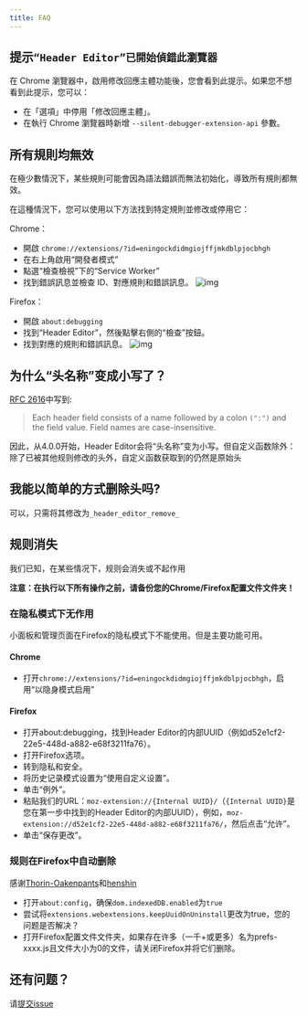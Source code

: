 ```yaml
---
title: FAQ
---
```


## 提示`“Header Editor”已開始偵錯此瀏覽器`

在 Chrome 瀏覽器中，啟用修改回應主體功能後，您會看到此提示。如果您不想看到此提示，您可以：
* 在「選項」中停用「修改回應主體」。
* 在執行 Chrome 瀏覽器時新增 `--silent-debugger-extension-api` 參數。

## 所有規則均無效

在極少數情況下，某些規則可能會因為語法錯誤而無法初始化，導致所有規則都無效。

在這種情況下，您可以使用以下方法找到特定規則並修改或停用它：

Chrome：
* 開啟 `chrome://extensions/?id=eningockdidmgiojffjmkdblpjocbhgh`
* 在右上角啟用“開發者模式”
* 點選“檢查檢視”下的“Service Worker”
* 找到錯誤訊息並檢查 ID、對應規則和錯誤訊息。
![img](https://img11.360buyimg.com/ddimg/jfs/t1/333577/33/836/91910/68a4ab26F2b85cd64/8d6cd3da3b9af51a.jpg)

Firefox：
* 開啟 `about:debugging`
* 找到“Header Editor”，然後點擊右側的“檢查”按鈕。
* 找到對應的規則和錯誤訊息。
![img](https://img13.360buyimg.com/ddimg/jfs/t1/289605/39/18012/32092/68a4ae2cFa61f9a6a/9be7525f36abe945.jpg)

## 为什么“头名称”变成小写了？

[RFC 2616](https://tools.ietf.org/html/rfc2616.html#section-4.2)中写到:

> Each header field consists of a name followed by a colon `(":")` and the field value. Field names are case-insensitive.

因此，从4.0.0开始，Header Editor会将“头名称”变为小写。但自定义函数除外：除了已被其他规则修改的头外，自定义函数获取到的仍然是原始头

## 我能以简单的方式删除头吗?

可以，只需将其修改为`_header_editor_remove_`

## 规则消失

我们已知，在某些情况下，规则会消失或不起作用

**注意：在执行以下所有操作之前，请备份您的Chrome/Firefox配置文件文件夹！**

### 在隐私模式下无作用

小面板和管理页面在Firefox的隐私模式下不能使用。但是主要功能可用。

#### Chrome

* 打开`chrome://extensions/?id=eningockdidmgiojffjmkdblpjocbhgh`，启用“以隐身模式启用”

#### Firefox

* 打开about:debugging，找到Header Editor的内部UUID（例如d52e1cf2-22e5-448d-a882-e68f3211fa76）。
* 打开Firefox选项。
* 转到隐私和安全。
* 将历史记录模式设置为“使用自定义设置”。
* 单击“例外”。
* 粘贴我们的URL：`moz-extension://{Internal UUID}/`（`{Internal UUID}`是您在第一步中找到的Header Editor的内部UUID），例如，`moz-extension://d52e1cf2-22e5-448d-a882-e68f3211fa76/`，然后点击“允许”。
* 单击“保存更改”。

### 规则在Firefox中自动删除

感谢[Thorin-Oakenpants](https://github.com/Thorin-Oakenpants)和[henshin](https://github.com/henshin)

* 打开`about:config`，确保`dom.indexedDB.enabled`为`true`
* 尝试将`extensions.webextensions.keepUuidOnUninstall`更改为true，您的问题是否解决？
* 打开Firefox配置文件文件夹，如果存在许多（一千+或更多）名为prefs-xxxx.js且文件大小为0的文件，请关闭Firefox并将它们删除。

## 还有问题？

请[提交issue](https://github.com/FirefoxBar/HeaderEditor/issues/new/choose)
